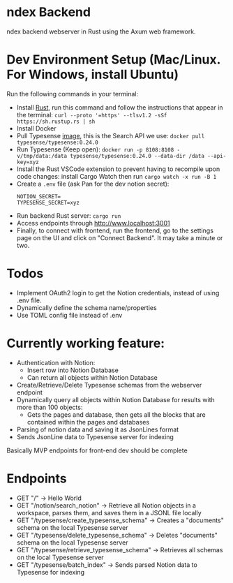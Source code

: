 # ndex Backend
ndex backend webserver in Rust using the Axum web framework.

# Dev Environment Setup (Mac/Linux. For Windows, install Ubuntu)
Run the following commands in your terminal:
- Install [Rust](https://www.rust-lang.org/tools/install), run this command and follow the instructions that appear in the terminal: `curl --proto '=https' --tlsv1.2 -sSf https://sh.rustup.rs | sh`
- Install Docker
- Pull Typesense [image](https://hub.docker.com/r/typesense/typesense), this is the Search API we use: `docker pull typesense/typesense:0.24.0`
- Run Typesense (Keep open): `docker run -p 8108:8108 -v/tmp/data:/data typesense/typesense:0.24.0 --data-dir /data --api-key=xyz`
- Install the Rust VSCode extension to prevent having to recompile upon code changes: install Cargo Watch then run `cargo watch -x run -B 1`
- Create a `.env` file (ask Pan for the dev notion secret):
    ```
    NOTION_SECRET=
    TYPESENSE_SECRET=xyz
    ```
- Run backend Rust server: `cargo run`
- Access endpoints through http://www.localhost:3001
- Finally, to connect with frontend, run the frontend, go to the settings page on the UI and click on "Connect Backend". It may take a minute or two.

# Todos
- Implement OAuth2 login to get the Notion credentials, instead of using .env file.
- Dynamically define the schema name/properties
- Use TOML config file instead of .env

# Currently working feature:
- Authentication with Notion:
    - Insert row into Notion Database
    - Can return all objects within Notion Database
- Create/Retrieve/Delete Typesense schemas from the webserver endpoint
- Dynamically query all objects within Notion Database for results with more than 100 objects:
    - Gets the pages and database, then gets all the blocks that are contained within the pages and databases
- Parsing of notion data and saving it as JsonLines format
- Sends JsonLine data to Typesense server for indexing

Basically MVP endpoints for front-end dev should be complete

# Endpoints
- GET "/" -> Hello World
- GET "/notion/search_notion" -> Retrieve all Notion objects in a workspace, parses them, and saves them in a JSONL file locally
- GET "/typesense/create_typesense_schema" -> Creates a "documents" schema on the local Typesense server
- GET "/typesense/delete_typesense_schema" -> Deletes "documents" schema on the local Typesense server
- GET "/typesense/retrieve_typesense_schema" -> Retrieves all schemas on the local Typesense server
- GET "/typesense/batch_index" -> Sends parsed Notion data to Typesense for indexing
